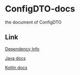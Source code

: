 # ConfigDTO-docs
the document of ConfigDTO


## Link

[Dependency Info](https://eric2788.github.io/ConfigDTO-docs/site/dependency-info.html)

[Java docs](https://eric2788.github.io/ConfigDTO-docs/dokkaJavadoc)

[Kotlin docs](https://eric2788.github.io/ConfigDTO-docs/dokka/-config-d-t-o--a-p-i)
